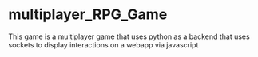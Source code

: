 # multiplayer_RPG_Game
This game is a multiplayer game that uses python as a backend that uses sockets to display interactions on a webapp via javascript
